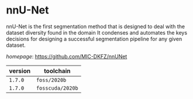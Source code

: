 # nnU-Net

nnU-Net is the first segmentation method that is designed to deal with the dataset diversity found  in the domain It condenses and automates the keys decisions for designing a successful segmentation pipeline for  any given dataset.

*homepage*: <https://github.com/MIC-DKFZ/nnUNet>

version | toolchain
--------|----------
``1.7.0`` | ``foss/2020b``
``1.7.0`` | ``fosscuda/2020b``
